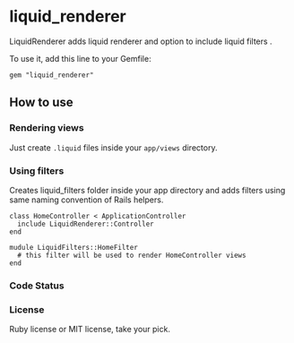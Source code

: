 # liquid_renderer

LiquidRenderer adds liquid renderer and option to include liquid filters .

To use it, add this line to your Gemfile:

    gem "liquid_renderer"


## How to use

### Rendering views
Just create `.liquid` files inside your `app/views` directory.


### Using filters

Creates liquid_filters folder inside your app directory and adds filters using same naming convention of Rails helpers.

    class HomeController < ApplicationController
      include LiquidRenderer::Controller
    end

    mudule LiquidFilters::HomeFilter
      # this filter will be used to render HomeController views
    end


### Code Status


### License

Ruby license or MIT license, take your pick.